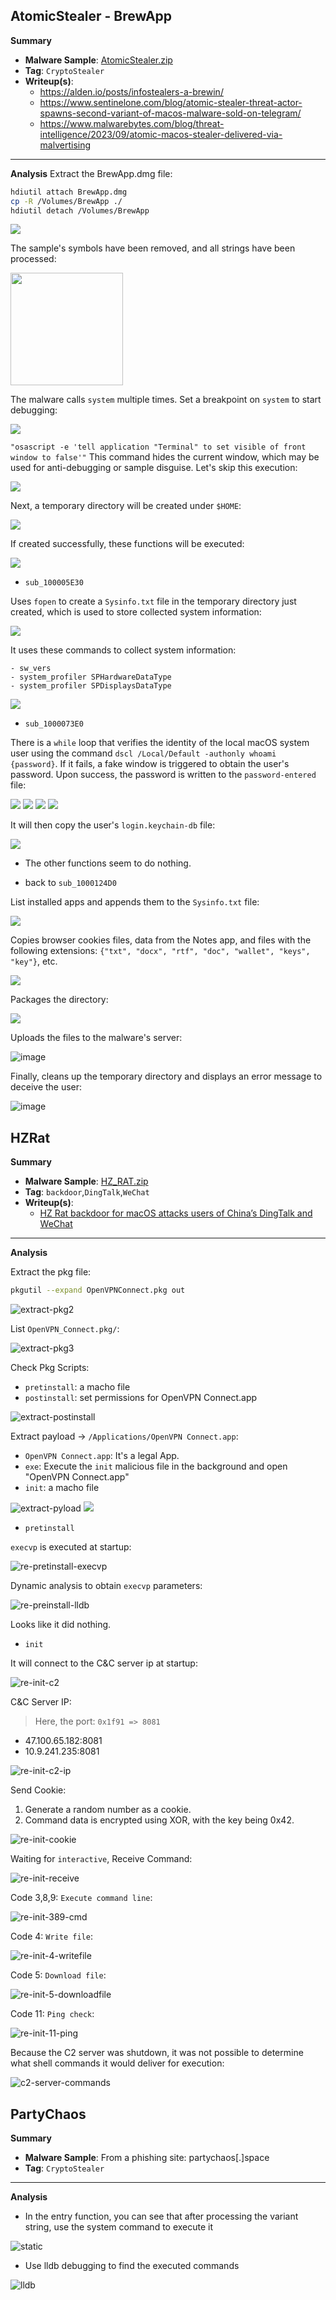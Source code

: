 ## AtomicStealer - BrewApp
**Summary**

- **Malware Sample**: [AtomicStealer.zip](https://github.com/objective-see/Malware/blob/main/AtomicStealer.zip)
- **Tag**: `CryptoStealer`
- **Writeup(s)**: 
  - https://alden.io/posts/infostealers-a-brewin/
  - https://www.sentinelone.com/blog/atomic-stealer-threat-actor-spawns-second-variant-of-macos-malware-sold-on-telegram/
  - https://www.malwarebytes.com/blog/threat-intelligence/2023/09/atomic-macos-stealer-delivered-via-malvertising

---

**Analysis**
Extract the BrewApp.dmg file:

```bash
hdiutil attach BrewApp.dmg
cp -R /Volumes/BrewApp ./
hdiutil detach /Volumes/BrewApp
```

![](https://github.com/user-attachments/assets/6c3ee6f3-52fc-4426-9d69-077775cd8b82)

The sample's symbols have been removed, and all strings have been processed:

<img src="https://github.com/user-attachments/assets/8b4807eb-7a27-45d3-98b7-cfb4b620fb7d" width="180px">

The malware calls `system` multiple times. Set a breakpoint on `system` to start debugging:

![](https://github.com/user-attachments/assets/366740a1-792a-4d44-811a-564f2a8a8be0)

`"osascript -e 'tell application "Terminal" to set visible of front window to false'"` This command hides the current window, which may be used for anti-debugging or sample disguise. Let's skip this execution:

![](https://github.com/user-attachments/assets/58e14844-f177-40da-a1ab-8f3012eab6fd)

Next, a temporary directory will be created under `$HOME`:

![](https://github.com/user-attachments/assets/8a76b87c-ae30-4365-a818-30e7c6a58889)

If created successfully, these functions will be executed:

![](https://github.com/user-attachments/assets/5366ca4b-1100-4779-aa7f-aa150bf8900a)

- `sub_100005E30`

Uses `fopen` to create a `Sysinfo.txt` file in the temporary directory just created, which is used to store collected system information:

![](https://github.com/user-attachments/assets/aea07c04-f9fd-4e02-a948-07ef33c07ae4)

It uses these commands to collect system information:
```
- sw_vers
- system_profiler SPHardwareDataType
- system_profiler SPDisplaysDataType
```
![](https://github.com/user-attachments/assets/d7e355fc-98be-40fb-8388-e1f2617f9bf6)

- `sub_1000073E0`

There is a `while` loop that verifies the identity of the local macOS system user using the command `dscl /Local/Default -authonly whoami {password}`. If it fails, a fake window is triggered to obtain the user's password. Upon success, the password is written to the `password-entered` file:

![](https://github.com/user-attachments/assets/3ae7816f-f3d7-4845-9c1b-92d732c732f7)
![](https://github.com/user-attachments/assets/4a6e6321-a745-4661-aef6-f5a979641a0b)
![](https://github.com/user-attachments/assets/81a91914-f3dc-4b52-b42f-81314234097c)
![](https://github.com/user-attachments/assets/18f79567-c4a6-40fb-b294-8dc2dc021bed)

It will then copy the user's `login.keychain-db` file:

![](https://github.com/user-attachments/assets/df859e7d-f407-4b2a-baed-e3848083ac37)

- The other functions seem to do nothing.

- back to `sub_1000124D0`

List installed apps and appends them to the `Sysinfo.txt` file:

![](https://github.com/user-attachments/assets/7838ae2d-a471-46d8-bc76-4779939d9df2)

Copies browser cookies files, data from the Notes app, and files with the following extensions: `{"txt", "docx", "rtf", "doc", "wallet", "keys", "key"}`, etc.

![](https://github.com/user-attachments/assets/00de3816-3553-48c0-933a-578554e5aa5c)

Packages the directory:

![](https://github.com/user-attachments/assets/9a8ace60-ce01-4f58-ba53-a759817dcf42)

Uploads the files to the malware's server:

![image](https://github.com/user-attachments/assets/2e38ba62-7911-4970-b4b2-5eefa823b5ba)

Finally, cleans up the temporary directory and displays an error message to deceive the user:

![image](https://github.com/user-attachments/assets/91f6e13c-f58d-43ed-838b-7a810ebcf417)

## HZRat
**Summary**
- **Malware Sample**: [HZ_RAT.zip](https://github.com/objective-see/Malware/blob/main/HZ_RAT.zip)
- **Tag**: `backdoor`,`DingTalk`,`WeChat`
- **Writeup(s)**: 
  - [HZ Rat backdoor for macOS attacks users of China’s DingTalk and WeChat](https://securelist.com/hz-rat-attacks-wechat-and-dingtalk/113513/)

---

**Analysis**

Extract the pkg file:

```bash
pkgutil --expand OpenVPNConnect.pkg out
```

![extract-pkg2](https://github.com/user-attachments/assets/c41d4b86-065a-40d9-93f9-6ccfa2cd6869)

List `OpenVPN_Connect.pkg/`:

![extract-pkg3](https://github.com/user-attachments/assets/a03cbd25-290e-402c-8d4d-0b2c6a9ef56b)

Check Pkg Scripts:
- `pretinstall`: a macho file
- `postinstall`: set permissions for OpenVPN Connect.app

![extract-postinstall](https://github.com/user-attachments/assets/0e5829e6-5854-447b-aae7-25781653daa6)
  
Extract payload -> `/Applications/OpenVPN Connect.app`:
- `OpenVPN Connect.app`: It's a legal App.
- `exe`: Execute the `init` malicious file in the background and open "OpenVPN Connect.app"
- `init`: a macho file

![extract-pyload](https://github.com/user-attachments/assets/9592f933-3f49-4ff7-808d-9921adc80461)
![](https://github.com/user-attachments/assets/d42324d0-1849-4195-8009-61afe8cc1262)

- `pretinstall`

`execvp` is executed at startup:

![re-pretinstall-execvp](https://github.com/user-attachments/assets/1af169f9-530c-456e-a3e4-752577e69233)

Dynamic analysis to obtain `execvp` parameters:

![re-preinstall-lldb](https://github.com/user-attachments/assets/443647a6-1873-4292-a0e5-ffff8985dd67)

Looks like it did nothing.

- `init`

It will connect to the C&C server ip at startup:

![re-init-c2](https://github.com/user-attachments/assets/04776a6e-457e-4ed4-9ba3-15a861097d96)

C&C Server IP:
> Here, the port: `0x1f91 => 8081`
- 47.100.65.182:8081
- 10.9.241.235:8081

![re-init-c2-ip](https://github.com/user-attachments/assets/948c3065-7776-444b-b5f2-e71d5ef0dcc5)

Send Cookie:
1. Generate a random number as a cookie.
2. Command data is encrypted using XOR, with the key being 0x42.

![re-init-cookie](https://github.com/user-attachments/assets/2c3d4f40-a6f8-4192-8cb7-74af70999bfc)

Waiting for `interactive`, Receive Command:

![re-init-receive](https://github.com/user-attachments/assets/030ed985-def8-4335-be42-ee17393abd80)

Code 3,8,9: `Execute command line`:

![re-init-389-cmd](https://github.com/user-attachments/assets/0548e7c7-d02f-4426-8363-7bd378cf52b6)

Code 4: `Write file`:

![re-init-4-writefile](https://github.com/user-attachments/assets/10695978-77e9-4739-97f5-696cae17186e)

Code 5: `Download file`:

![re-init-5-downloadfile](https://github.com/user-attachments/assets/1f6759d7-fbeb-4966-b981-b2040ed16e4a)

Code 11: `Ping check`:

![re-init-11-ping](https://github.com/user-attachments/assets/8bfdd3e8-1d99-461b-8d33-553d86b21070)

Because the C2 server was shutdown, it was not possible to determine what shell commands it would deliver for execution:

![c2-server-commands](https://github.com/user-attachments/assets/8b007c90-a5b4-4976-b7b1-b306c9b23e73)

## PartyChaos
**Summary**
- **Malware Sample**: From a phishing site: partychaos[.]space
- **Tag**: `CryptoStealer`

---

**Analysis**

- In the entry function, you can see that after processing the variant string, use the system command to execute it

![static](https://github.com/user-attachments/assets/5b4542db-4ff5-4136-b5de-de896f6c04ca)

- Use lldb debugging to find the executed commands

![lldb](https://github.com/user-attachments/assets/bed30f36-3b67-4b36-a170-a27e4203293f)
